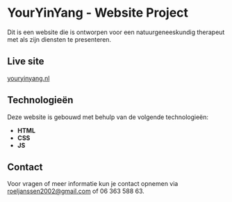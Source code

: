 # YourYinYang - Website Project

Dit is een website die is ontworpen voor een natuurgeneeskundig therapeut met als zijn diensten te presenteren.

## Live site

[youryinyang.nl](https://www.youryinyang.nl/)

## Technologieën

Deze website is gebouwd met behulp van de volgende technologieën:
- **HTML**
- **CSS**
- **JS**

## Contact

Voor vragen of meer informatie kun je contact opnemen via roeljanssen2002@gmail.com of 06 363 588 63.

